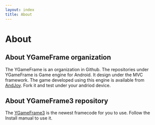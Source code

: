 ```yaml
---
layout: index 
title: About
---
```


# About

## About YGameFrame organization
The YGameFrame is an organization in Github. The repositories under YGameFrame is Game engine for Android. It design under the MVC framework. The game developed using this engine is available from [AndJoy](https://github.com/AndJoyGamer/AndJoy). Fork it and test under your andriod device.

## About YGameFrame3 repository
The [YGameFrame3](https://github.com/YGameFrame/YGameFrame3) is the newest framecode for you to use. Follow the Install manual to use it.
